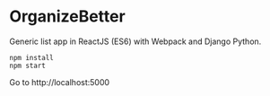 # OrganizeBetter
Generic list app in ReactJS (ES6) with Webpack and Django Python.

```
npm install
npm start
```
Go to http://localhost:5000